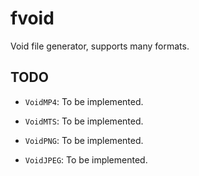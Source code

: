 # fvoid

Void file generator, supports many formats.

## TODO

- `VoidMP4`: To be implemented.

- `VoidMTS`: To be implemented.

- `VoidPNG`: To be implemented.

- `VoidJPEG`: To be implemented.

